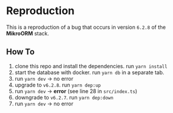 # Reproduction

This is a reproduction of a bug that occurs in version `6.2.8` of the **MikroORM** stack.

## How To

1. clone this repo and install the dependencies. run `yarn install`
2. start the database with docker. run `yarn db` in a separate tab.
3. run `yarn dev` -> no error
4. upgrade to `v6.2.8`. run `yarn dep:up`
5. run `yarn dev` -> **error** (see line 28 in `src/index.ts`)
6. downgrade to `v6.2.7`. run `yarn dep:down`
7. run `yarn dev` -> no error
